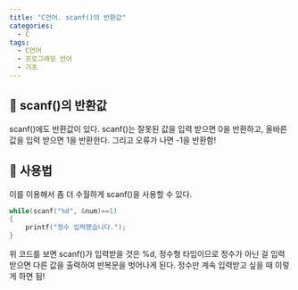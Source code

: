 ```yaml
---
title: "C언어. scanf()의 반환값"
categories:
  - C
tags:
  - C언어
  - 프로그래밍 언어
  - 기초
---
```


## 🌟 scanf()의 반환값

scanf()에도 반환값이 있다. scanf()는 잘못된 값을 입력 받으면 0을 반환하고, 올바른 값을 입력 받으면 1을 반환한다. 그리고 오류가 나면 -1을 반환함!

## 🌟 사용법

이를 이용해서 좀 더 수월하게 scanf()을 사용할 수 있다.

```c
while(scanf("%d", &num)==1)
{
	printf("정수 입력했습니다.");
}
```

위 코드를 보면 scanf()가 입력받을 것은 %d, 정수형 타입이므로 정수가 아닌 걸 입력 받으면 다른 값을 출력하여 반복문을 벗어나게 된다. 정수만 계속 입력받고 싶을 때 이렇게 하면 됨!
